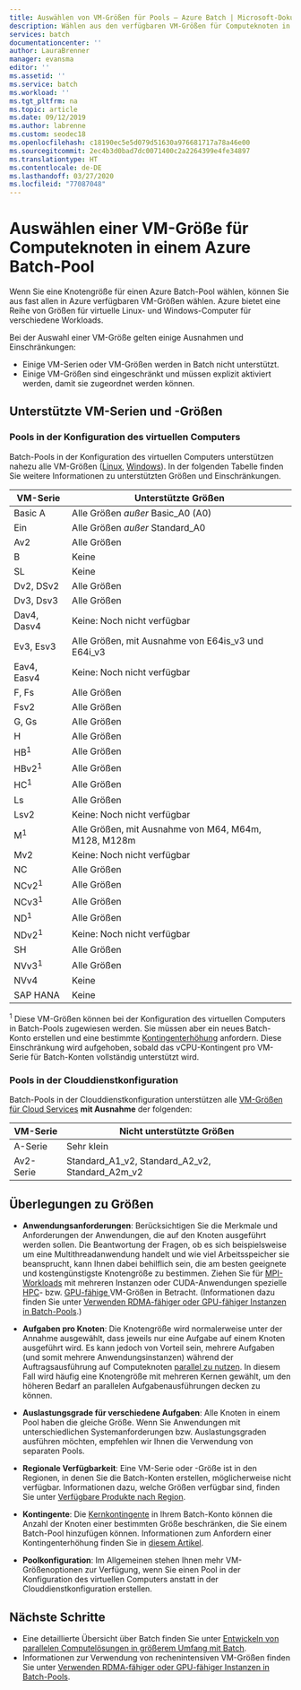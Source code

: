 ```yaml
---
title: Auswählen von VM-Größen für Pools – Azure Batch | Microsoft-Dokumentation
description: Wählen aus den verfügbaren VM-Größen für Computeknoten in Azure Batch-Pools
services: batch
documentationcenter: ''
author: LauraBrenner
manager: evansma
editor: ''
ms.assetid: ''
ms.service: batch
ms.workload: ''
ms.tgt_pltfrm: na
ms.topic: article
ms.date: 09/12/2019
ms.author: labrenne
ms.custom: seodec18
ms.openlocfilehash: c18190ec5e5d079d51630a976681717a78a46e00
ms.sourcegitcommit: 2ec4b3d0bad7dc0071400c2a2264399e4fe34897
ms.translationtype: HT
ms.contentlocale: de-DE
ms.lasthandoff: 03/27/2020
ms.locfileid: "77087048"
---
```

# <a name="choose-a-vm-size-for-compute-nodes-in-an-azure-batch-pool"></a>Auswählen einer VM-Größe für Computeknoten in einem Azure Batch-Pool

Wenn Sie eine Knotengröße für einen Azure Batch-Pool wählen, können Sie aus fast allen in Azure verfügbaren VM-Größen wählen. Azure bietet eine Reihe von Größen für virtuelle Linux- und Windows-Computer für verschiedene Workloads.

Bei der Auswahl einer VM-Größe gelten einige Ausnahmen und Einschränkungen:

* Einige VM-Serien oder VM-Größen werden in Batch nicht unterstützt.
* Einige VM-Größen sind eingeschränkt und müssen explizit aktiviert werden, damit sie zugeordnet werden können.

## <a name="supported-vm-series-and-sizes"></a>Unterstützte VM-Serien und -Größen

### <a name="pools-in-virtual-machine-configuration"></a>Pools in der Konfiguration des virtuellen Computers

Batch-Pools in der Konfiguration des virtuellen Computers unterstützen nahezu alle VM-Größen ([Linux](../virtual-machines/linux/sizes.md), [Windows](../virtual-machines/windows/sizes.md)). In der folgenden Tabelle finden Sie weitere Informationen zu unterstützten Größen und Einschränkungen.

| VM-Serie  | Unterstützte Größen |
|------------|---------|
| Basic A | Alle Größen *außer* Basic_A0 (A0) |
| Ein | Alle Größen *außer* Standard_A0 |
| Av2 | Alle Größen |
| B | Keine |
| SL | Keine |
| Dv2, DSv2 | Alle Größen |
| Dv3, Dsv3 | Alle Größen |
| Dav4, Dasv4 | Keine: Noch nicht verfügbar |
| Ev3, Esv3 | Alle Größen, mit Ausnahme von E64is_v3 und E64i_v3 |
| Eav4, Easv4 | Keine: Noch nicht verfügbar |
| F, Fs | Alle Größen |
| Fsv2 | Alle Größen |
| G, Gs | Alle Größen |
| H | Alle Größen |
| HB<sup>1</sup> | Alle Größen |
| HBv2<sup>1</sup> | Alle Größen |
| HC<sup>1</sup> | Alle Größen |
| Ls | Alle Größen |
| Lsv2 | Keine: Noch nicht verfügbar |
| M<sup>1</sup> | Alle Größen, mit Ausnahme von M64, M64m, M128, M128m |
| Mv2 | Keine: Noch nicht verfügbar |
| NC | Alle Größen |
| NCv2<sup>1</sup> | Alle Größen |
| NCv3<sup>1</sup> | Alle Größen |
| ND<sup>1</sup> | Alle Größen |
| NDv2<sup>1</sup> | Keine: Noch nicht verfügbar |
| SH | Alle Größen |
| NVv3<sup>1</sup> | Alle Größen |
| NVv4 | Keine |
| SAP HANA | Keine |

<sup>1</sup> Diese VM-Größen können bei der Konfiguration des virtuellen Computers in Batch-Pools zugewiesen werden. Sie müssen aber ein neues Batch-Konto erstellen und eine bestimmte [Kontingenterhöhung](batch-quota-limit.md#increase-a-quota) anfordern. Diese Einschränkung wird aufgehoben, sobald das vCPU-Kontingent pro VM-Serie für Batch-Konten vollständig unterstützt wird.

### <a name="pools-in-cloud-service-configuration"></a>Pools in der Clouddienstkonfiguration

Batch-Pools in der Clouddienstkonfiguration unterstützen alle [VM-Größen für Cloud Services](../cloud-services/cloud-services-sizes-specs.md) **mit Ausnahme** der folgenden:

| VM-Serie  | Nicht unterstützte Größen |
|------------|-------------------|
| A-Serie   | Sehr klein       |
| Av2-Serie | Standard_A1_v2, Standard_A2_v2, Standard_A2m_v2 |

## <a name="size-considerations"></a>Überlegungen zu Größen

* **Anwendungsanforderungen**: Berücksichtigen Sie die Merkmale und Anforderungen der Anwendungen, die auf den Knoten ausgeführt werden sollen. Die Beantwortung der Fragen, ob es sich beispielsweise um eine Multithreadanwendung handelt und wie viel Arbeitsspeicher sie beansprucht, kann Ihnen dabei behilflich sein, die am besten geeignete und kostengünstigste Knotengröße zu bestimmen. Ziehen Sie für [MPI-Workloads](batch-mpi.md) mit mehreren Instanzen oder CUDA-Anwendungen spezielle [HPC](../virtual-machines/linux/sizes-hpc.md)- bzw. [GPU-fähige ](../virtual-machines/linux/sizes-gpu.md) VM-Größen in Betracht. (Informationen dazu finden Sie unter [Verwenden RDMA-fähiger oder GPU-fähiger Instanzen in Batch-Pools](batch-pool-compute-intensive-sizes.md).)

* **Aufgaben pro Knoten**: Die Knotengröße wird normalerweise unter der Annahme ausgewählt, dass jeweils nur eine Aufgabe auf einem Knoten ausgeführt wird. Es kann jedoch von Vorteil sein, mehrere Aufgaben (und somit mehrere Anwendungsinstanzen) während der Auftragsausführung auf Computeknoten [parallel zu nutzen](batch-parallel-node-tasks.md). In diesem Fall wird häufig eine Knotengröße mit mehreren Kernen gewählt, um den höheren Bedarf an parallelen Aufgabenausführungen decken zu können.

* **Auslastungsgrade für verschiedene Aufgaben**: Alle Knoten in einem Pool haben die gleiche Größe. Wenn Sie Anwendungen mit unterschiedlichen Systemanforderungen bzw. Auslastungsgraden ausführen möchten, empfehlen wir Ihnen die Verwendung von separaten Pools.

* **Regionale Verfügbarkeit**: Eine VM-Serie oder -Größe ist in den Regionen, in denen Sie die Batch-Konten erstellen, möglicherweise nicht verfügbar. Informationen dazu, welche Größen verfügbar sind, finden Sie unter [Verfügbare Produkte nach Region](https://azure.microsoft.com/regions/services/).

* **Kontingente**: Die [Kernkontingente](batch-quota-limit.md#resource-quotas) in Ihrem Batch-Konto können die Anzahl der Knoten einer bestimmten Größe beschränken, die Sie einem Batch-Pool hinzufügen können. Informationen zum Anfordern einer Kontingenterhöhung finden Sie in [diesem Artikel](batch-quota-limit.md#increase-a-quota). 

* **Poolkonfiguration**: Im Allgemeinen stehen Ihnen mehr VM-Größenoptionen zur Verfügung, wenn Sie einen Pool in der Konfiguration des virtuellen Computers anstatt in der Clouddienstkonfiguration erstellen.

## <a name="next-steps"></a>Nächste Schritte

* Eine detaillierte Übersicht über Batch finden Sie unter [Entwickeln von parallelen Computelösungen in größerem Umfang mit Batch](batch-api-basics.md).
* Informationen zur Verwendung von rechenintensiven VM-Größen finden Sie unter [Verwenden RDMA-fähiger oder GPU-fähiger Instanzen in Batch-Pools](batch-pool-compute-intensive-sizes.md).
